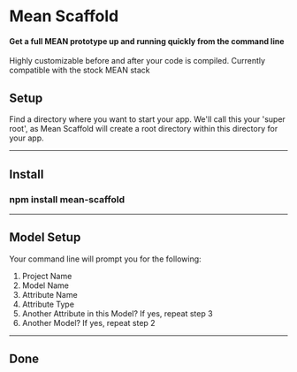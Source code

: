 <h1>Mean Scaffold</h1>
<h4>Get a full MEAN prototype up and running quickly from the command line</h4>
<p>Highly customizable before and after your code is compiled. Currently compatible with the stock MEAN stack</p>
<h2>Setup</h2>
<p>Find a directory where you want to start your app. We'll call this your 'super root', as Mean Scaffold will create a root directory within this directory for your app.<p>
<hr>
<h2>Install</h2>
<h3>npm install mean-scaffold</h3>
<hr>
<h2>Model Setup</h2>
<p>Your command line will prompt you for the following:</p>
<ol>
  <li>Project Name</li>
  <li>Model Name</li>
  <li>Attribute Name</li>
  <li>Attribute Type</li>
  <li>Another Attribute in this Model? If yes, repeat step 3</li>
  <li>Another Model? If yes, repeat step 2</li>
</ol>
<hr>
<h2>Done</h2>
 